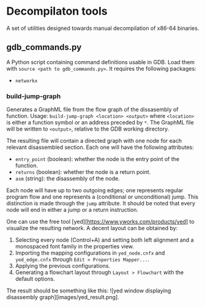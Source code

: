 # Decompilaton tools
A set of utilities designed towards manual decompilation of x86-64 binaries.

## gdb\_commands.py
A Python script containing command definitions usable in GDB. Load them with `source <path to gdb_commands.py>`. It requires the following packages:
* `networkx`

### build-jump-graph
Generates a GraphML file from the flow graph of the dissasembly of function. Usage: `build-jump-graph <location> <output>` where `<location>` is either a function symbol or an address preceded by `*`. The GraphML file will be written to `<output>`, relative to the GDB working directory.

The resulting file will contain a directed graph with one node for each relevant disassembled section. Each one will have the following attributes:
* `entry_point` (boolean): whether the node is the entry point of the function.
* `returns` (boolean): whether the node is a return point.
* `asm` (string): the disassembly of the node.

Each node will have up to two outgoing edges; one represents regular program flow and one represents a (conditional or unconditional) jump. This distinction is made through the `jump` attribute. It should be noted that every node will end in either a jump or a return instruction.

One can use the free tool [yed][https://www.yworks.com/products/yed] to visualize the resulting network. A decent layout can be obtained by:
1. Selecting every node (Control+A) and setting both left alignment and a monospaced font family in the properties view.
1. Importing the mapping configurations in `yed_node.cnfx` and `yed_edge.cnfx` through `Edit > Properties Mapper...`.
1. Applying the previous configurations.
1. Generating a flowchart layout through `Layout > Flowchart` with the default options.

The result should be something like this: ![yed window displaying disassembly graph][images/yed_result.png].
